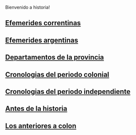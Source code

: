 Bienvenido a historia!

## [Efemerides correntinas](01-Efemerides-correntinas)

## [Efemerides argentinas](02-Efemerides-argentinas)

## [Departamentos de la provincia](03-Departamentos-de-la-provincia)

## [Cronologias del periodo colonial](04-Cronologias-del-periodo-colonial)

## [Cronologias del periodo independiente](05-Cronologias-del-periodo-independiente)

## [Antes de la historia](06-Antes-de-la-historia)

## [Los anteriores a colon](07-Los-anteriores-a-colon)